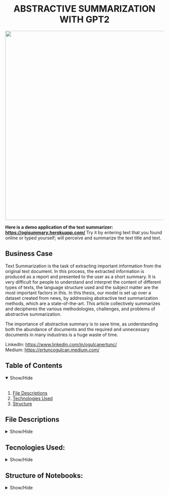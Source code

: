<h1 align='center'>ABSTRACTIVE SUMMARIZATION WITH GPT2</h1>

<p align="center">
  <img src="./blob/main/Images/social-media-1989152_1920.jpg?raw=true" width=600>
</p>

<strong> Here is a demo application of the text summarizer: https://ogisummary.herokuapp.com/ </strong> 
Try it by entering text that you found online or typed yourself; will perceive and summarize the text title and text.

## Business Case

Text Summarization is the task of extracting important information from the original text document. In this process, the extracted information is produced as a report and presented to the user as a short summary. It is very difficult for people to understand and interpret the content of different types of texts, the language structure used and the subject matter are the most important factors in this. In this thesis, our model is set up over a dataset created from news, by addressing abstractive text summarization methods, which are a state-of-the-art. This article collectively summarizes and decipheres the various methodologies, challenges, and problems of abstractive summarization.

The importance of abstractive summary is to save time, as understanding both the abundance of documents and the required and unnecessary documents in many industries is a huge waste of time.



LinkedIn: https://www.linkedin.com/in/ogulcanertunc/ <br>
Medium: https://ertuncogulcan.medium.com/ <br>

## Table of Contents
<details open>
<summary>Show/Hide</summary>
<br>

1. [ File Descriptions ](#File_Description)
2. [ Technologies Used ](#Technologies_Used)    
3. [ Structure ](#Structure)

</details>

## File Descriptions
<details>
<a name="File_Description"></a>
<summary>Show/Hide</summary>
<br>
    
* <strong>[ Data ](https://www.kaggle.com/sunnysai12345/news-summary)</strong>: I found the dataset I used in the project here.
    * <strong>[ Data ](https://github.com/ogulcanertunc/Abstractive-Text-Summarization/tree/main/pt_files)</strong>: You can find the pre-processing datasets in pt format here.
* <strong>(https://github.com/ogulcanertunc/Abstractive-Text-Summarization/tree/main/GPT2_dir)</strong>: training outputs.
* <strong>(https://github.com/ogulcanertunc/Abstractive-Text-Summarization/tree/main/Notebooks)</strong>: notebooks for those who want to work on
* <strong>(./tree/main/Notebooks)</strong>: Project Presentation

</details>

## Tecnologies Used:
<details>
<a name="Technologies_Used"></a>
<summary>Show/Hide</summary>
<br>
    
* <strong>Python</strong>
* <strong>Pandas</strong>
* <strong>Transformers</strong>
* <strong>NLTK</strong>
* <strong>PyTorch</strong>
* <strong>Wrapper</strong>
* <strong>Streamlit</strong>
* <strong>Heroku</strong>
</details>

## Structure of Notebooks:
<details>
<a name="Structure"></a>
<summary>Show/Hide</summary>
<br>
    
1. Pre-Process
   * 1.1 Tokenizing
   * 1.2 Generate Keywords
   * 1.3 Pre-process for GPT Training
   - * 1.3.1 Example after pre-process
   * 1.4 Masking
   - * 1.4.1 Example after masking
   * 1.6 Saving processed Dataset as pt (PyTorch file).

2. Train Model with Masked Data and Summary Creation
   * 2.1 Imports
   * 2.2 Pre-Trained Model Setup (distilgpt2)
   * 2.3 Importing Torch files
   * 2.4 Train a part of train dataset
   - * 2.4.1 Select a row and masked it
   - * 2.4.2 Create a Data Loader
   - * 2.4.3 Learn the shapes of the piece we got from the dataset
   - * 2.4.4 Create Model
   - * 2.4.5 Test Run
   * 2.5 Train
   * 2.6 Saving the Model and Related Files
   * 2.7 Generating Summary
   - * 2.7.1 Determine the Model Directory
   - * 2.7.2 Assign pre-trained models from the Directory
   - * 2.7.3 Activate/Deactivate GPU
   * 2.8 Create a Keywords Maker
   * 2.9 Text/Data Entry
